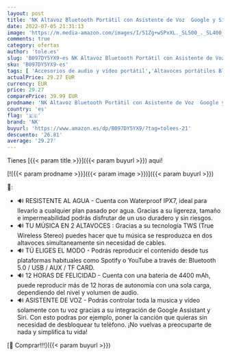```yaml
---
layout: post
title: 'NK Altavoz Bluetooth Portátil con Asistente de Voz  Google y Siri  - Inalámbrico  20W  Sonido Estéreo TWS  Sincroniza 2 Altavoces   Hi- Fi  Bluetooth 5.0  USB  Negro  Compatible: iOS & Android '
date: 2022-07-05 21:31:13
image: 'https://m.media-amazon.com/images/I/51Zg+wSPxXL._SL500_._SL400_.jpg'
comments: true
category: ofertas
author: 'tole.es'
slug: 'B097DY5YX9-es NK Altavoz Bluetooth Portátil con Asistente de Voz Google...'
sku: 'B097DY5YX9-es'
tags: [ 'Accesorios de audio y vídeo portátil','Altavoces portátiles Bluetooth','Altavoces portátiles y altavoces con puerto dock','Audio y vídeo portátil','Electrónica','android','nk','🇪🇸', ]
actualPrice: 29.27 EUR
currency: EUR
price: 29.27
comparePrice: 39.99 EUR
prodname: 'NK Altavoz Bluetooth Portátil con Asistente de Voz  Google y Siri  - Inalámbrico  20W  Sonido Estéreo TWS  Sincroniza 2 Altavoces   Hi- Fi  Bluetooth 5.0  USB  Negro  Compatible: iOS & Android '
country: 'es'
flag: '🇪🇸'
brand: 'NK'
buyurl: 'https://www.amazon.es/dp/B097DY5YX9/?tag=tolees-21'
descuento: '26.81'
average: '29.27'
---
```


Tienes [{{< param title >}}]({{< param buyurl >}}) aqui!

[![{{< param prodname >}}]({{< param image >}})]({{< param buyurl >}})

🔎:

- 🔊 RESISTENTE AL AGUA - Cuenta con Waterproof IPX7, ideal para llevarlo a cualquier plan pasado por agua. Gracias a su ligereza, tamaño e impermeabilidad podrás disfrutar de un uso duradero y sin riesgos.
- 🔊 TU MÚSICA EN 2 ALTAVOCES : Gracias a su tecnología TWS (True Wireless Stereo) puedes hacer que tu música se resproduzca en dos altavoces simultaneamente sin necesidad de cables.
- 🔊 TÚ ELIGES EL MODO - Podrás reproducir el contenido desde tus plataformas habituales como Spotify o YouTube a través de: Bluetooth 5.0 / USB / AUX / TF CARD.
- 🔊 12 HORAS DE FELICIDAD - Cuenta con una bateria de 4400 mAh, puede reproducir más de 12 horas de autonomía con una sola carga, dependiendo del nivel y volumen de audio.
- 🔊 ASISTENTE DE VOZ - Podrás controlar toda la musica y vídeo solamente con tu voz gracias a su integración de Google Assistant y Siri. Con esto podras por ejemplo, poner la canción que quieras sin necesidad de desbloquear tu teléfono. ¡No vuelvas a preocuparte de nada y simplifica tu vida!

[🛒 Comprar!!!]({{< param buyurl >}})
